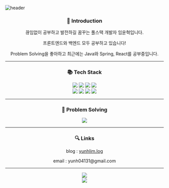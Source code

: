 ![header](https://capsule-render.vercel.app/api?type=soft&color=auto&height=200&section=header&text=Hello,&nbsp;I'm&nbsp;YunHyeok&nbsp;😉&fontSize=60)

<div align='center'>
  <h3>🧐 Introduction</h3>
  <p>
    끊임없이 공부하고 발전하길 꿈꾸는 풀스택 개발자 임윤혁입니다.
  </p>
  <p>
    프론트엔드와 백엔드 모두 공부하고 있습니다!
  </p>
  <p>
    Problem Solving을 좋아하고 최근에는 Java와 Spring, React를 공부중입니다.
  </p>
</div>

---

<div align='center'>
  <h3>📚 Tech Stack</h3> 
  <img src="https://img.shields.io/badge/Python-3776AB.svg?&style=for-the-badge&logo=Python&logoColor=white"/>
  <img src="https://img.shields.io/badge/JavaScript-F7DF1E.svg?&style=for-the-badge&logo=JavaScript&logoColor=white"/>
  <img src="https://img.shields.io/badge/Django-092E20.svg?&style=for-the-badge&logo=Django&logoColor=white"/>
  <img src="https://img.shields.io/badge/Vue.js-4FC08D.svg?&style=for-the-badge&logo=Vue.js&logoColor=white"/>
</div>
<div align='center'>
  <img src="https://img.shields.io/badge/HTML5-E34F26.svg?&style=for-the-badge&logo=HTML5&logoColor=white"/>
  <img src="https://img.shields.io/badge/CSS3-1572B6.svg?&style=for-the-badge&logo=CSS3&logoColor=white"/>
  <img src="https://img.shields.io/badge/SQLite-003B57.svg?&style=for-the-badge&logo=SQLite&logoColor=white"/>
  <img src="https://img.shields.io/badge/MySQL-4479A1.svg?&style=for-the-badge&logo=MySQL&logoColor=white"/>
</div>

---

<div align="center">
 <h3>🎲 Problem Solving</h3>
 <a href="https://solved.ac/iyh0413/"><img src="http://mazassumnida.wtf/api/v2/generate_badge?boj=iyh0413"/></a>
</div>

---

<div align='center'>
  <h3>🔍 Links</h3>
  <p>blog : <a href="https://velog.io/@yunhlim">yunhlim.log</a></p>
  <p>email : yunh04131@gmail.com</p>
</div>

---

<div align='center'>
  <img src="https://github-readme-stats.vercel.app/api/top-langs/?username=yunhlim&layout=compact&theme=tokyonight"></img>
</div>

<div align='center'>
  <img src="https://github-readme-stats.vercel.app/api?username=yunhlim&&theme=tokyonight"></img>
</div>
